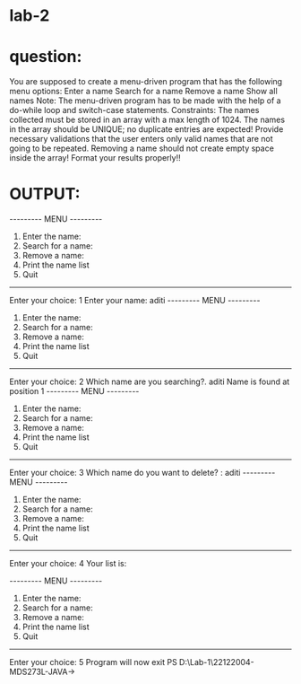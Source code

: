 # lab-2
# question:

You are supposed to create a menu-driven program that has the following menu options:
Enter a name
Search for a name
Remove a name
Show all names
Note:
The menu-driven program has to be made with the help of a do-while loop and switch-case statements.
Constraints:
The names collected must be stored in an array with a max length of 1024.
The names in the array should be UNIQUE; no duplicate entries are expected!
Provide necessary validations that the user enters only valid names that are not going to be repeated.
Removing a name should not create empty space inside the array!
Format your results properly!!





# OUTPUT:
--------- MENU ---------
 1. Enter the name:    
 2. Search for a name:
 3. Remove a name:
 4. Print the name list
 5. Quit
---------------------------
Enter your choice:
1
Enter your name: aditi
--------- MENU ---------
 1. Enter the name:
 2. Search for a name:
 3. Remove a name:
 4. Print the name list
 5. Quit
---------------------------
Enter your choice:
2
Which name are you searching?.
aditi
Name is found at position 1
--------- MENU ---------
 1. Enter the name:
 2. Search for a name:
 3. Remove a name:
 4. Print the name list
 5. Quit
---------------------------
Enter your choice:
3
Which name do you want to delete? :
aditi
--------- MENU ---------
 1. Enter the name:
 2. Search for a name:
 3. Remove a name:
 4. Print the name list
 5. Quit
---------------------------
Enter your choice:
4
Your list is: 

--------- MENU ---------
 1. Enter the name:
 2. Search for a name:
 3. Remove a name:
 4. Print the name list
 5. Quit
---------------------------
Enter your choice:
5 
Program will now exit
PS D:\Lab-1\22122004-MDS273L-JAVA-> 
